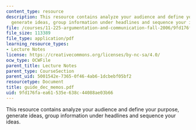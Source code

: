 ```yaml
---
content_type: resource
description: This resource contains analyze your audience and define your purpose,
  generate ideas, group information under headlines and sequence your ideas.
file: /courses/11-225-argumentation-and-communication-fall-2006/9fd176faea61535e638c44088ae03b66_guide_dec_memos.pdf
file_size: 113389
file_type: application/pdf
learning_resource_types:
- Lecture Notes
license: https://creativecommons.org/licenses/by-nc-sa/4.0/
ocw_type: OCWFile
parent_title: Lecture Notes
parent_type: CourseSection
parent_uid: 5001542e-7365-0f46-4ab6-1dcbebf05bf2
resourcetype: Document
title: guide_dec_memos.pdf
uid: 9fd176fa-ea61-535e-638c-44088ae03b66
---
```

This resource contains analyze your audience and define your purpose, generate ideas, group information under headlines and sequence your ideas.